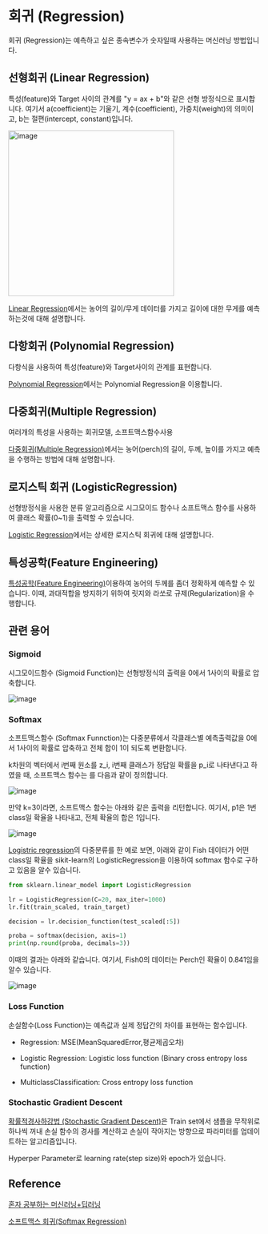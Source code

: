 # 회귀 (Regression)

회귀 (Regression)는 예측하고 싶은 종속변수가 숫자일때 사용하는 머신러닝 방법입니다.

## 선형회귀 (Linear Regression)

특성(feature)와 Target 사이의 관계를 "y = ax + b"와 같은 선형 방정식으로 표시합니다. 여기서 a(coefficient)는 기울기, 계수(coefficient), 가중치(weight)의 의미이고, b는 절편(intercept, constant)입니다. 

<img width="331" alt="image" src="https://user-images.githubusercontent.com/52392004/185773282-73e5dd34-6a64-4c8d-87a2-0261dc4053b7.png">

[Linear Regression](https://github.com/kyopark2014/ML-Algorithms/blob/main/linear-regression.md)에서는 농어의 길이/무게 데이터를 가지고 길이에 대한 무게를 예측하는것에 대해 설명합니다. 

## 다항회귀 (Polynomial Regression)

다항식을 사용하여 특성(feature)와 Target사이의 관계를 표현합니다.

[Polynomial Regression](https://github.com/kyopark2014/ML-Algorithms/blob/main/polynomial-regression.md)에서는 Polynomial Regression을 이용합니다.


## 다중회귀(Multiple Regression)

여러개의 특성을 사용하는 회귀모델, 소프트맥스함수사용

[다중회귀(Multiple Regression)](https://github.com/kyopark2014/ML-Algorithms/blob/main/multiple-regression.md)에서는 농어(perch)의 길이, 두께, 높이를 가지고 예측을 수행하는 방법에 대해 설명합니다. 


## 로지스틱 회귀 (LogisticRegression)

선형방정식을 사용한 분류 알고리즘으로 시그모이드 함수나 소프트맥스 함수를 사용하여 클래스 확률(0~1)을 출력할 수 있습니다. 

[Logistic Regression](https://github.com/kyopark2014/ML-Algorithms/blob/main/logistic-regression.md)에서는 상세한 로지스틱 회귀에 대해 설명합니다. 
 

## 특성공학(Feature Engineering)

[특성공학(Feature Engineering)](https://github.com/kyopark2014/ML-Algorithms/blob/main/feature-enginnering.md)이용하여 농어의 두께를 좀더 정확하게 예측할 수 있습니다. 이때, 과대적합을 방지하기 위하여 릿지와 라쏘로 규제(Regularization)을 수행합니다. 

## 관련 용어 

### Sigmoid

시그모이드함수 (Sigmoid Function)는 선형방정식의 출력을 0에서 1사이의 확률로 압축합니다.

![image](https://user-images.githubusercontent.com/52392004/185773923-7ca38926-f792-46c6-b339-f8459c2fea8c.png)

### Softmax

소프트맥스함수 (Softmax Funnction)는 다중분류에서 각클래스별 예측출력값을 0에서 1사이의 확률로 압축하고 전체 합이 1이 되도록 변환합니다.

k차원의 벡터에서 i번째 원소를 z_i, i번째 클래스가 정답일 확률을 p_i로 나타낸다고 하였을 때, 소프트맥스 함수는 를 다음과 같이 정의합니다.

![image](https://user-images.githubusercontent.com/52392004/186542833-891b29e9-c112-42eb-ba1a-d3023753ccb5.png)

만약 k=3이라면, 소프트맥스 함수는 아래와 같은 출력을 리턴합니다. 여기서, p1은 1번 class일 확율을 나타내고, 전체 확율의 합은 1입니다.

![image](https://user-images.githubusercontent.com/52392004/186542970-f41721df-7539-4424-a922-1e375859e889.png)

[Logistric regression](https://github.com/kyopark2014/ML-Algorithms/blob/main/logistic-regression.md)의 다중분류를 한 예로 보면, 아래와 같이 Fish 데이터가 어떤 class일 확율을 sikit-learn의 LogisticRegression을 이용하여 softmax 함수로 구하고 있음을 알수 있습니다. 


```python
from sklearn.linear_model import LogisticRegression

lr = LogisticRegression(C=20, max_iter=1000)
lr.fit(train_scaled, train_target)

decision = lr.decision_function(test_scaled[:5])

proba = softmax(decision, axis=1)
print(np.round(proba, decimals=3))
```

이때의 결과는 아래와 같습니다. 여기서, Fish0의 데이터는 Perch인 확율이 0.841임을 알수 있습니다.

![image](https://user-images.githubusercontent.com/52392004/186540141-a25f1eaa-c287-4b30-8c58-8a63eb9cac29.png)

### Loss Function

손실함수(Loss Function)는 예측값과 실제 정답간의 차이를 표현하는 함수입니다. 

- Regression: MSE(MeanSquaredError,평균제곱오차)
   
- Logistic Regression: Logistic loss function (Binary cross entropy loss function)
   
- MulticlassClassification: Cross entropy loss function

### Stochastic Gradient Descent

[확률적경사하강법 (Stochastic Gradient Descent)](https://github.com/kyopark2014/ML-Algorithms/blob/main/stochastic-gradient-descent.md)은 Train set에서 샘플을 무작위로 하나씩 꺼내 손실 함수의 경사를 계산하고 손실이 작아지는 방향으로 파라미터를 업데이트하는 알고리즘입니다. 

Hyperper Parameter로 learning rate(step size)와 epoch가 있습니다.



## Reference

[혼자 공부하는 머신러닝+딥러닝](https://github.com/rickiepark/hg-mldl)

[소프트맥스 회귀(Softmax Regression)](https://wikidocs.net/35476)

